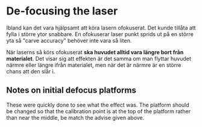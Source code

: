 # De-focusing the laser

Ibland kan det vara hjälpsamt att köra lasern ofokuserat. Det kunde tillåta att fylla i större ytor snabbare. En ofokuserar laser punkt sprids ut på en större yta så "carve accuracy" behöver inte vara så liten.

När laserns så körs ofokuserat **ska huvudet alltid vara längre bort från materialet**. Det visar sig att effekten är det samma om man flyttar huvudet närmre eller längre ifrån materialet, men när det är närmre är en större chans att den slår i.

## Notes on initial defocus platforms

These were quickly done to see what the effect was. The platform should be changed so that the calibration point is at the top of the platform rather than near the middle, be match the advise given above.
